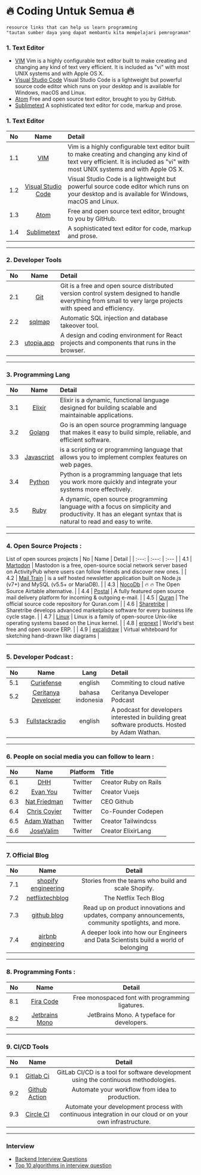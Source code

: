 # :fire: Coding Untuk Semua :fire:
```
resource links that can help us learn programming
"tautan sumber daya yang dapat membantu kita mempelajari pemrograman"
```

### 1. Text Editor
- [VIM](/text-editor/vim.md) Vim is a highly configurable text editor built to make creating and changing any kind of text very efficient. It is included as "vi" with most UNIX systems and with Apple OS X.
- [Visual Studio Code](/text-editor/visual-studio-code.md) Visual Studio Code is a lightweight but powerful source code editor which runs on your desktop and is available for Windows, macOS and Linux.
- [Atom](https://atom.io/) Free and open source text editor, brought to you by GitHub.
- [Sublimetext](https://www.sublimetext.com/) A sophisticated text editor for code, markup and prose.

### 1. Text Editor
| No | Name | Detail |
| :---: | :---: | :--- |
| 1.1 | [VIM](/text-editor/vim.md) | Vim is a highly configurable text editor built to make creating and changing any kind of text very efficient. It is included as "vi" with most UNIX systems and with Apple OS X. |
| 1.2 | [Visual Studio Code](/text-editor/visual-studio-code.md) | Visual Studio Code is a lightweight but powerful source code editor which runs on your desktop and is available for Windows, macOS and Linux. |
| 1.3 | [Atom](https://atom.io/) | Free and open source text editor, brought to you by GitHub. |
| 1.4 | [Sublimetext](https://www.sublimetext.com/) | A sophisticated text editor for code, markup and prose. |

---

### 2. Developer Tools
| No | Name | Detail |
| :---: | :---: | :--- |
| 2.1 | [Git](/tools/git.md) | Git is a free and open source distributed version control system designed to handle everything from small to very large projects with speed and efficiency. |
| 2.2 | [sqlmap](https://github.com/sqlmapproject/sqlmap) | Automatic SQL injection and database takeover tool. |
| 2.3 | [utopia.app](https://utopia.app/) | A design and coding environment for React projects and components that runs in the browser. |

---

### 3. Programming Lang
| No | Name | Detail |
| :---: | :---: | :--- |
| 3.1 | [Elixir](/programming-lang/elixir.md) | Elixir is a dynamic, functional language designed for building scalable and maintainable applications. |
| 3.2 | [Golang](/programming-lang/golang.md) | Go is an open source programming language that makes it easy to build simple, reliable, and efficient software. |
| 3.3 | [Javascript](/programming-lang/javascript.md) | is a scripting or programming language that allows you to implement complex features on web pages. |
| 3.4 | [Python](/programming-lang/python.md) | Python is a programming language that lets you work more quickly and integrate your systems more effectively. |
| 3.5 | [Ruby](/programming-lang/ruby.md) | A dynamic, open source programming language with a focus on simplicity and productivity. It has an elegant syntax that is natural to read and easy to write. |

---

### 4. Open Source Projects :
List of open sources projects
| No | Name | Detail |
| :---: | :---: | :--- |
| 4.1 | [Martodon](https://github.com/tootsuite/mastodon) | Mastodon is a free, open-source social network server based on ActivityPub where users can follow friends and discover new ones. |
| 4.2 | [Mail Train](https://github.com/Mailtrain-org/mailtrain) | is a self hosted newsletter application built on Node.js (v7+) and MySQL (v5.5+ or MariaDB). |
| 4.3 | [NocoDb](https://github.com/nocodb/nocodb) | 🔥 🔥 The Open Source Airtable alternative. |
| 4.4 | [Postal](https://github.com/postalhq/postal) | A fully featured open source mail delivery platform for incoming & outgoing e-mail. |
| 4.5 | [Quran](https://github.com/quran/quran.com-frontend-v2) | The official source code repository for Quran.com  |
| 4.6 | [Sharetribe](https://github.com/sharetribe/sharetribe) | Sharetribe develops advanced marketplace software for every business life cycle stage. |
| 4.7 | [Linux](oss-projects/linux.md) | Linux is a family of open-source Unix-like operating systems based on the Linux kernel. |
| 4.8 | [erpnext](https://github.com/frappe/erpnext) | World's best free and open source ERP. |
| 4.9 | [excalidraw](https://github.com/excalidraw/excalidraw) | Virtual whiteboard for sketching hand-drawn like diagrams |

---

### 5. Developer Podcast :
| No | Name | Lang | Detail |
| :---: | :---: | :---: | :--- |
| 5.1 | [Curiefense](https://podcast.curiefense.io/episodes) | english | Commiting to cloud native |
| 5.2 | [Ceritanya Developer](https://anchor.fm/ceritanya-developer) | bahasa indonesia | Ceritanya Developer Podcast |
| 5.3 | [Fullstackradio](https://fullstackradio.com/) | english | A podcast for developers interested in building great software products. Hosted by Adam Wathan. |

---

### 6. People on social media you can follow to learn :
| No | Name | Platform | Title |
| :---: | :---: | :---: | :--- |
| 6.1 |[DHH](https://twitter.com/dhh) | Twitter | Creator Ruby on Rails |
| 6.2 |[Evan You](https://twitter.com/youyuxi) | Twitter | Creator Vuejs |
| 6.3 |[Nat Friedman](https://twitter.com/natfriedman) | Twitter | CEO Github |
| 6.4 |[Chris Coyier](https://twitter.com/chriscoyier) | Twitter | Co-Founder Codepen |
| 6.5 |[Adam Wathan](https://twitter.com/adamwathan) | Twitter | Creator Tailwindcss |
| 6.6 |[JoseValim](https://twitter.com/josevalim) | Twitter | Creator ElixirLang |

---

### 7. Official Blog
| No | Name | Detail |
| :---: | :---: | :---: |
| 7.1 | [shopify engineering](https://shopify.engineering/) | Stories from the teams who build and scale Shopify. |
| 7.2 | [netflixtechblog](https://netflixtechblog.com/) | The Netflix Tech Blog |
| 7.3 | [github blog](https://github.blog/) | Read up on product innovations and updates, company announcements, community spotlights, and more. |
| 7.4 | [airbnb engineering](https://medium.com/airbnb-engineering) | A deeper look into how our Engineers and Data Scientists build a world of belonging |

---

### 8. Programming Fonts :
| No | Name | Detail |
| :---: | :---: | :---: |
| 8.1 | [Fira Code](https://github.com/tonsky/FiraCode) | Free monospaced font with programming ligatures. |
| 8.2 | [Jetbrains Mono](https://www.jetbrains.com/lp/mono/) | JetBrains Mono. A typeface for developers. |

---

### 9. CI/CD Tools
| No | Name | Detail |
| :---: | :---: | :---: |
| 9.1 | [Gitlab Ci](https://docs.gitlab.com/ee/ci/) | GitLab CI/CD is a tool for software development using the continuous methodologies. |
| 9.2 | [Github Action](https://github.com/features/actions) | Automate your workflow from idea to production. |
| 9.3 | [Circle CI](https://circleci.com/) | Automate your development process with continuous integration in our cloud or on your own infrastructure. |

---

### Interview
*  [Backend Interview Questions](https://github.com/arialdomartini/Back-End-Developer-Interview-Questions)
*  [Top 10 algorithms in interview question](https://www.geeksforgeeks.org/top-10-algorithms-in-interview-questions/)
